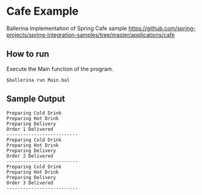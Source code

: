 # Cafe Example
Ballerina Implementation of Spring Cafe sample
https://github.com/spring-projects/spring-integration-samples/tree/master/applications/cafe

## How to run
Execute the Main function of the program.
```
$ballerina run Main.bal
```

## Sample Output
```
Preparing Cold Drink
Preparing Hot Drink
Preparing Delivery
Order 1 Delivered
--------------------------
Preparing Cold Drink
Preparing Hot Drink
Preparing Delivery
Order 2 Delivered
--------------------------
Preparing Cold Drink
Preparing Hot Drink
Preparing Delivery
Order 3 Delivered
--------------------------
```